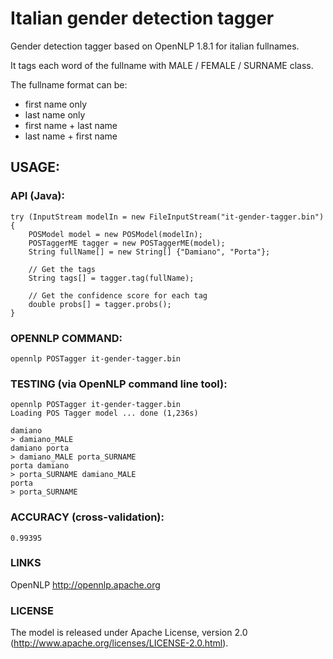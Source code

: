 # Italian gender detection tagger

Gender detection tagger based on OpenNLP 1.8.1 for italian fullnames.

It tags each word of the fullname with MALE / FEMALE / SURNAME class.

The fullname format can be:

- first name only
- last name only
- first name + last name
- last name + first name

## USAGE:

### API (Java):

```
try (InputStream modelIn = new FileInputStream("it-gender-tagger.bin"){
    POSModel model = new POSModel(modelIn);
    POSTaggerME tagger = new POSTaggerME(model);
    String fullName[] = new String[] {"Damiano", "Porta"};
    
    // Get the tags
    String tags[] = tagger.tag(fullName);
        
    // Get the confidence score for each tag
    double probs[] = tagger.probs();
}
```

### OPENNLP COMMAND:

```
opennlp POSTagger it-gender-tagger.bin
```

### TESTING (via OpenNLP command line tool):

```
opennlp POSTagger it-gender-tagger.bin
Loading POS Tagger model ... done (1,236s)

damiano
> damiano_MALE
damiano porta
> damiano_MALE porta_SURNAME
porta damiano
> porta_SURNAME damiano_MALE
porta
> porta_SURNAME
```

### ACCURACY (cross-validation):

```
0.99395
```

### LINKS

OpenNLP
http://opennlp.apache.org

### LICENSE

The model is released under Apache License, version 2.0
(http://www.apache.org/licenses/LICENSE-2.0.html).
